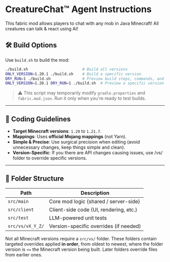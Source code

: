 # CreatureChat™ Agent Instructions

This fabric mod allows players to chat with any mob in Java Minecraft! All creatures can talk & react using AI!

## 🛠️ Build Options

Use `build.sh` to build the mod:

```bash
./build.sh                        # Build all versions
ONLY_VERSION=1.20.1 ./build.sh    # Build a specific version
DRY_RUN=1 ./build.sh              # Preview build steps, commands, and dependencies (no changes)
ONLY_VERSION=1.20.1 DRY_RUN=1 ./build.sh  # Preview a specific version
```

> ⚠️ This script may temporarily modify `gradle.properties` and `fabric.mod.json`. Run it only when you're ready to test builds.

---

## 🧭 Coding Guidelines

- **Target Minecraft versions**: `1.20` to `1.21.7`.
- **Mappings**: Uses **official Mojang mappings** (not Yarn).
- **Simple & Precise**: Use surgical precision when editing (avoid unnecessary changes, keep things simple and clean).
- **Version-Specific**: If you there are API changes causing issues, use /vs/ folder to override specific versions.

---

## 📁 Folder Structure

| Path                    | Description                                |
|-------------------------|--------------------------------------------|
| `src/main`              | Core mod logic (shared / server-side)      |
| `src/client`            | Client-side code (UI, rendering, etc.)     |
| `src/test`              | LLM-powered unit tests                     |
| `src/vs/vX_Y_Z/`        | Version-specific overrides (if needed)     |

Not all Minecraft versions require a `src/vs/` folder. These folders contain targeted overrides applied **in order**, 
from oldest to newest, where the folder version is `<=` the Minecraft version being built. 
Later folders override files from earlier ones.

